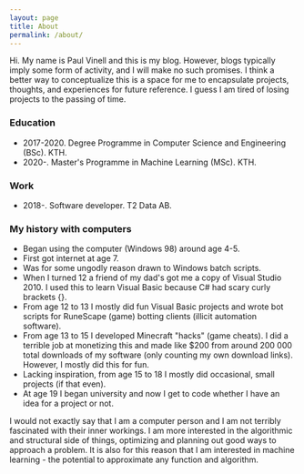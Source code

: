 ```yaml
---
layout: page
title: About
permalink: /about/
---
```

Hi. My name is Paul Vinell and this is my blog. However, blogs typically imply some form of activity, and I will make no such promises. I think a better way to conceptualize this is a space for me to encapsulate projects, thoughts, and experiences for future reference. I guess I am tired of losing projects to the passing of time.

### Education
* 2017-2020. Degree Programme in Computer Science and Engineering (BSc). KTH.
* 2020-. Master's Programme in Machine Learning (MSc). KTH.

### Work
* 2018-. Software developer. T2 Data AB.

### My history with computers
* Began using the computer (Windows 98) around age 4-5.
* First got internet at age 7.
* Was for some ungodly reason drawn to Windows batch scripts.
* When I turned 12 a friend of my dad's got me a copy of Visual Studio 2010. I used this to learn Visual Basic because C# had scary curly brackets {}.
* From age 12 to 13 I mostly did fun Visual Basic projects and wrote bot scripts for RuneScape (game) botting clients (illicit automation software).
* From age 13 to 15 I developed Minecraft "hacks" (game cheats). I did a terrible job at monetizing this and made like $200 from around 200 000 total downloads of my software (only counting my own download links). However, I mostly did this for fun.
* Lacking inspiration, from age 15 to 18 I mostly did occasional, small projects (if that even).
* At age 19 I began university and now I get to code whether I have an idea for a project or not.

I would not exactly say that I am a computer person and I am not terribly fascinated with their inner workings. I am more interested in the algorithmic and structural side of things, optimizing and planning out good ways to approach a problem. It is also for this reason that I am interested in machine learning - the potential to approximate any function and algorithm.
